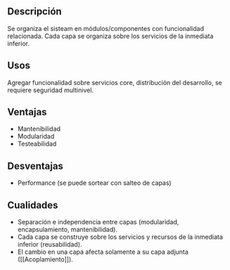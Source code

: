 ## Descripción
Se organiza el sisteam en módulos/componentes con funcionalidad relacionada. Cada capa se organiza sobre los servicios de la inmediata inferior.

## Usos
Agregar funcionalidad sobre servicios core, distribución del desarrollo, se requiere seguridad multinivel.

## Ventajas
- Mantenibilidad
- Modularidad
- Testeabilidad

## Desventajas
- Performance (se puede sortear con salteo de capas)

## Cualidades
- Separación e independencia entre capas (modularidad, encapsulamiento, mantenibilidad).
- Cada capa se construye sobre los servicios y recursos de la inmediata inferior (reusabilidad).
- El cambio en una capa afecta solamente a su capa adjunta ([[Acoplamiento]]).